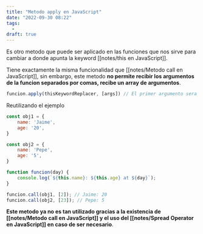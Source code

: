 ```yaml
---
title: "Metodo apply en JavaScript"
date: "2022-09-30 08:22"
tags: 
  - 
draft: true
---
```

Es otro metodo que puede ser aplicado en las funciones que nos sirve para cambiar a donde apunta la keyword [[notes/this en JavaScript]].

Tiene exactamente la misma funcionalidad que [[notes/Metodo call en JavaScript]], sin embargo, este metodo **no permite recibir los argumentos de la funcion separados por comas, recibe un array de argumentos**.

```JavaScript
funcion.apply(thisKeywordReplacer, [args]) // El primer argumento sera el objeto o cosa que sustituira la keyword this y el segundo los argumentos de la funcion normal
```

Reutilizando el ejemplo 

```JavaScript
const obj1 = {
	name: 'Jaime',
	age: '20',
}

const obj2 = {
	name: 'Pepe',
	age: '5',
}

function funcion(day) {
	console.log(`${this.name}: ${this.age} at ${day}`);
}

funcion.call(obj1, [2]); // Jaime: 20
funcion.call(obj2, [23]); // Pepe: 5
```

**Este metodo ya no es tan utilizado gracias a la existencia de [[notes/Metodo call en JavaScript]] y el uso del [[notes/Spread Operator en JavaScript]] en caso de ser necesario**.
